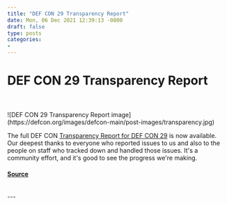 ```yaml
---
title: "DEF CON 29 Transparency Report"
date: Mon, 06 Dec 2021 12:39:13 -0800
draft: false
type: posts
categories: 
- 
---
```

# DEF CON 29 Transparency Report

<br/>

<br/>
![DEF CON 29 Transparency Report image](https://defcon.org/images/defcon-main/post-images/transparency.jpg)  

The full DEF CON [Transparency Report for DEF CON 29](https://defcon.org/html/links/dc-transparency.html) is now available. Our deepest thanks to everyone who reported issues to us and also to the people on staff who tracked down and handled those issues. It's a community effort, and it's good to see the progress we're making.

#### [Source](https://defcon.org/html/links/dc-transparency.html)

<br/>
---
